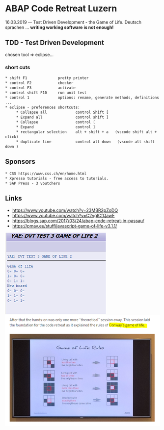 # ABAP Code Retreat Luzern
16.03.2019 -- Test Driven Development - the Game of Life.
Deutsch sprachen ... 
**writing working software is not enough!**

## TDD - Test Driven Development 
chosen tool  => eclipse... 
### short cuts 
    * shift F1              pretty printer 
    * control F2            checker 
    * control F3            activate 
    * control shift F10     run unit test 
    * control 1             options: rename, generate methods, definitions ... 
    * eclipse - preferences shortcuts: 
         * Collapse all             control Shift [ 
         * Expand all               control shift ]
         * Collapse                 control [
         * Expand                   control ] 
         * rectangular selection    alt + shift + a   (vscode shift alt + click) 
         * duplicate line           control alt down   (vscode alt shift down ) 
## Sponsors 
    * CSS https://www.css.ch/en/home.html
    * Xpresso tutorials - free access to tutorials. 
    * SAP Press - 3 voutchers 
## Links 
   * https://www.youtube.com/watch?v=23MBR2pZoDQ
   * https://www.youtube.com/watch?v=C2vgICfQawE
   * https://blogs.sap.com/2017/03/24/abap-code-retreat-in-passau/
   * https://pmav.eu/stuff/javascript-game-of-life-v3.1.1/
 
  ![sc1](https://github.com/davidvela/ABAP-Code-Retreat-Luzern-/blob/master/SC.PNG)
  ![sc2](https://github.com/davidvela/ABAP-Code-Retreat-Luzern-/blob/master/GM.PNG)

